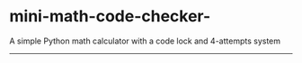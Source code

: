 # mini-math-code-checker-
A simple Python math calculator with a code lock and 4-attempts system 

---
